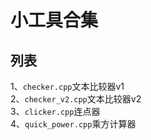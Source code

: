 # 小工具合集
## 列表
1、```checker.cpp```文本比较器v1\
2、```checker_v2.cpp```文本比较器v2\
3、```clicker.cpp```连点器\
4、```quick_power.cpp```乘方计算器

